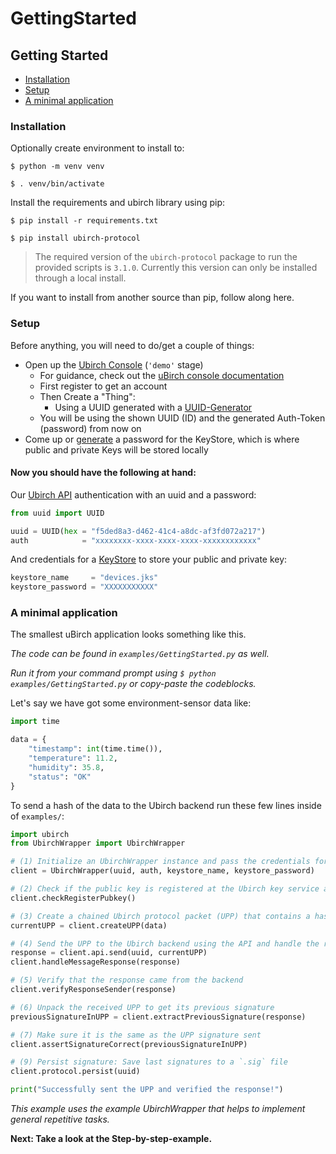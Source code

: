 # GettingStarted

## Getting Started

* [Installation](broken-reference)
* [Setup](broken-reference)
* [A minimal application](broken-reference)

### Installation

Optionally create environment to install to:

`$ python -m venv venv`

`$ . venv/bin/activate`

Install the requirements and ubirch library using pip:

`$ pip install -r requirements.txt`

`$ pip install ubirch-protocol`

> The required version of the `ubirch-protocol` package to run the provided scripts is `3.1.0`. Currently this version can only be installed through a local install.

If you want to install from another source than pip, follow along here.

### Setup

Before anything, you will need to do/get a couple of things:

* Open up the [Ubirch Console](https://console.demo.ubirch.com) (`'demo'` stage)
  * For guidance, check out the [uBirch console documentation](https://developer.ubirch.com/console.html)
  * First register to get an account
  * Then Create a "Thing":
    * Using a UUID generated with a [UUID-Generator](https://www.uuidgenerator.net/)
  * You will be using the shown UUID (ID) and the generated Auth-Token (password) from now on
* Come up or [generate](https://www.random.org/passwords/) a password for the KeyStore, which is where public and private Keys will be stored locally

#### Now you should have the following at hand:

Our [Ubirch API](http://developer.ubirch.com/function\_documentation/ubirch-protocol-python/) authentication with an uuid and a password:

```python
from uuid import UUID

uuid = UUID(hex = "f5ded8a3-d462-41c4-a8dc-af3fd072a217")
auth            = "xxxxxxxx-xxxx-xxxx-xxxx-xxxxxxxxxxxx"
```

And credentials for a [KeyStore](http://developer.ubirch.com/function\_documentation/ubirch-protocol-python/) to store your public and private key:

```python
keystore_name     = "devices.jks"
keystore_password = "XXXXXXXXXXX"
```

### A minimal application

The smallest uBirch application looks something like this.

_The code can be found in `examples/GettingStarted.py` as well._

_Run it from your command prompt using `$ python examples/GettingStarted.py` or copy-paste the codeblocks._

Let's say we have got some environment-sensor data like:

```python
import time

data = {
    "timestamp": int(time.time()),
    "temperature": 11.2,
    "humidity": 35.8,
    "status": "OK"
}
```

To send a hash of the data to the Ubirch backend run these few lines inside of `examples/`:

```python
import ubirch
from UbirchWrapper import UbirchWrapper

# (1) Initialize an UbirchWrapper instance and pass the credentials for a `KeyStore`
client = UbirchWrapper(uuid, auth, keystore_name, keystore_password)

# (2) Check if the public key is registered at the Ubirch key service and register it if necessary
client.checkRegisterPubkey()

# (3) Create a chained Ubirch protocol packet (UPP) that contains a hash of the data 
currentUPP = client.createUPP(data)

# (4) Send the UPP to the Ubirch backend using the API and handle the response
response = client.api.send(uuid, currentUPP)
client.handleMessageResponse(response)

# (5) Verify that the response came from the backend
client.verifyResponseSender(response)

# (6) Unpack the received UPP to get its previous signature 
previousSignatureInUPP = client.extractPreviousSignature(response)

# (7) Make sure it is the same as the UPP signature sent
client.assertSignatureCorrect(previousSignatureInUPP)

# (9) Persist signature: Save last signatures to a `.sig` file
client.protocol.persist(uuid)

print("Successfully sent the UPP and verified the response!")
```

_This example uses the example UbirchWrapper that helps to implement general repetitive tasks._

**Next: Take a look at the Step-by-step-example.**
